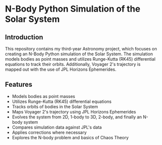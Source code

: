 # N-Body Python Simulation of the Solar System

## Introduction

This repository contains my third-year Astronomy project, which focuses on creating an N-Body Python simulation of the Solar System. The simulation models bodies as point masses and utilizes Runge-Kutta (RK45) differential equations to track their orbits. Additionally, Voyager 2's trajectory is mapped out with the use of JPL Horizons Ephemerides. 

## Features

- Models bodies as point masses
- Utilizes Runge-Kutta (RK45) differential equations
- Tracks orbits of bodies in the Solar System
- Maps Voyager 2's trajectory using JPL Horizons Ephemerides
- Evolves the system from 2D, 1-body to 3D, 2-body, and finally an N-body system
- Compares simulation data against JPL's data
- Applies corrections where necessary
- Explores the N-body problem and basics of Chaos Theory
